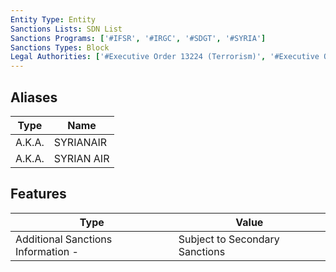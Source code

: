 ```yaml
---
Entity Type: Entity
Sanctions Lists: SDN List
Sanctions Programs: ['#IFSR', '#IRGC', '#SDGT', '#SYRIA']
Sanctions Types: Block
Legal Authorities: ['#Executive Order 13224 (Terrorism)', '#Executive Order 13582 (Syria)', '#TRA']
---
```


## Aliases
| Type  | Name      | 
|-------|-----------|
| A.K.A. | SYRIANAIR |
| A.K.A. | SYRIAN AIR |

## Features
| Type  | Value      |
|-------|------------|
| Additional Sanctions Information - | Subject to Secondary Sanctions |
